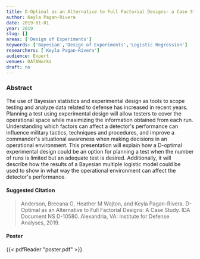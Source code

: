 ```yaml
---
title: D-Optimal as an Alternative to Full Factorial Designs- a Case Study
author: Keyla Pagan-Rivera
date: 2019-01-01
year: 2019
slug: []
areas: ['Design of Experiments']
keywords: ['Bayesian','Design of Experiments','Logistic Regression']
researchers: ['Keyla Pagan-Rivera']
audience: Expert
venues: DATAWorks
draft: no
---
```




### Abstract
The use of Bayesian statistics and experimental design as tools to scope testing and analyze data related to defense has increased in recent years. Planning a test using experimental design will allow testers to cover the operational space while maximizing the information obtained from each run. Understanding which factors can affect a detector's performance can influence military tactics, techniques and procedures, and improve a commander's situational awareness when making decisions in an operational environment. This presentation will explain how a D-optimal experimental design could be an option for planning a test when the number of runs is limited but an adequate test is desired. Additionally, it will describe how the results of a Bayesian multiple logistic model could be used to show in what way the operational environment can affect the detector's performance.

#### Suggested Citation
> Anderson, Breeana G, Heather M Wojton, and Keyla Pagan-Rivera. D-Optimal as an Alternative to Full Factorial Designs: A Case Study. IDA Document NS D-10580. Alexandria, VA: Institute for Defense Analyses, 2019.





#### Poster
{{< pdfReader "poster.pdf" >}}
